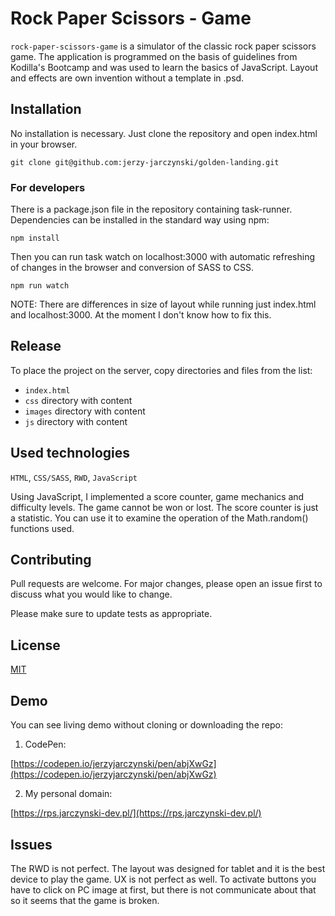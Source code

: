 # Rock Paper Scissors - Game

`rock-paper-scissors-game` is a simulator of the classic rock paper scissors game. The application is programmed on the basis of guidelines from Kodilla's Bootcamp and was used to learn the basics of JavaScript. Layout and effects are own invention without a template in .psd.

## Installation

No installation is necessary. Just clone the repository and open index.html in your browser.

```
git clone git@github.com:jerzy-jarczynski/golden-landing.git
```

### For developers

There is a package.json file in the repository containing task-runner. Dependencies can be installed in the standard way using npm:

```
npm install
```

Then you can run task watch on localhost:3000 with automatic refreshing of changes in the browser and conversion of SASS to CSS.

```
npm run watch
```

NOTE: There are differences in size of layout while running just index.html and localhost:3000. At the moment I don't know how to fix this.

## Release

To place the project on the server, copy directories and files from the list:
- `index.html`
- `css` directory with content
- `images` directory with content
- `js` directory with content

## Used technologies

`HTML`, `CSS/SASS`, `RWD`,  `JavaScript`

Using JavaScript, I implemented a score counter, game mechanics and difficulty levels. The game cannot be won or lost. The score counter is just a statistic. You can use it to examine the operation of the Math.random() functions used.

## Contributing

Pull requests are welcome. For major changes, please open an issue first
to discuss what you would like to change.

Please make sure to update tests as appropriate.

## License

[MIT](https://choosealicense.com/licenses/mit/)

## Demo

You can see living demo without cloning or downloading the repo:

1. CodePen:

[https://codepen.io/jerzyjarczynski/pen/abjXwGz](https://codepen.io/jerzyjarczynski/pen/abjXwGz)

2. My personal domain:

[https://rps.jarczynski-dev.pl/](https://rps.jarczynski-dev.pl/)

## Issues

The RWD is not perfect. The layout was designed for tablet and it is the best device to play the game. UX is not perfect as well. To activate buttons you have to click on PC image at first, but there is not communicate about that so it seems that the game is broken.